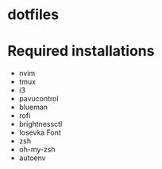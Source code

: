 # dotfiles

# Required installations

- nvim
- tmux
- i3
- pavucontrol
- blueman
- rofi
- brightnessctl
- Iosevka Font
- zsh
- oh-my-zsh
- autoenv
